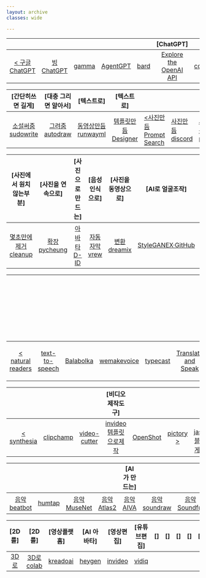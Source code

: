 ```yaml
---
layout: archive
classes: wide

---
```


|     |     |      |      |      |[ChatGPT]|      |      |      |      |      |      |
| :---: | :---: | :---: | :---: | :---: | :---: | :---: | :---: | :---: | :---: | :---: | :---: |
| [<  구글ChatGPT](https://chat.openai.com/chat) |  [빙ChatGPT](https://www.bing.com/?setlang=en&cc=kr&cc=KR)  | [gamma](https://gamma.app/docs/Untitled-srwoouffzxbxqrg?mode=doc#card-lnyedjdanu30cv6)  | [AgentGPT](https://agentgpt.reworkd.ai/ko) | [bard](https://bard.google.com/?hl=en) | [Explore the OpenAI API](https://platform.openai.com/overview) | [copyai](https://app.copy.ai/projects/25077331?tool=chat&tab=results) | [ChatGPTexel](https://drive.google.com/file/d/1EBqu1F7zMbLC121afBWaI2tEIZw07Lcg/view?usp=share_link) | [gpt4all](https://gpt4all.io/index.html) | [AutoGPT설정](https://hashdork.com/ko/autogpt/) | [AutoGPT  >](https://github.com/Significant-Gravitas/Auto-GPT) |



|[간단히쓰면 길게]|[대충 그리면 알아서]|[텍스트로]|[텍스트로]|      |      |      |[텍스트로 ]|      |      |
| :---: | :---: | :---: | :---: | :--- | :--- | :--- | :---: | :---: | :---: |
| [소설써줌 sudowrite](https://www.sudowrite.com/app#) | [그려줌 autodraw](https://www.autodraw.com/) | [동영상만듬 runwayml](https://app.runwayml.com/video-tools/teams/jangwookchoi1/ai-tools) |[템플릿만듬 Designer](https://designer.microsoft.com/) | [<사진만듬 Prompt Search](https://www.ptsearch.info/home/) | [사진만듬 discord](https://discord.com/channels/662267976984297473/@home) | [사진만듬 pokeit](https://pokeit.ai/) | [사진만듬 prompthero검색](https://prompthero.com/stable-diffusion-prompts) | [사진만듬 DALL·E](https://labs.openai.com/) | [사진만듬 Playground](https://playgroundai.com/create?) |



|[사진에서 원치않는부분]|[사진을 연속으로]| [사진으로 만드는] | [음성인식으로]|[사진을 동영상으로]|[AI로 얼굴조작]|[AI로 얼굴조작]|
| :---: | :---: | :---: | :---: | :---: | :---: | :---: |
| [몇초만에 제거 cleanup](https://cleanup.pictures/) | [확장 pycheung](https://www.pycheung.com/checker/) | [아바타 D-ID](https://studio.d-id.com/?video=tlk_fa1ueJObWfSiYe4RT57u2) | [자동자막 vrew](https://vrew.voyagerx.com/ko/) | [변환 dreamix](https://dreamix-video-editing.github.io/) | [StyleGANEX·GitHub](https://github.com/williamyang1991/StyleGANEX/actions) | [HuggingFace](https://huggingface.co/spaces/PKUWilliamYang/StyleGANEX) |



|     |     |      |      |      |      |[텍스트를 음성과 MP3로변환]|      |      |      |      |      |      |
| :---: | :---: | :---: | :---: | :---: | :---: | :---: | :---: | :---: | :---: | :---: | :---: | :---: |
| [<  natural readers](https://www.naturalreaders.com/online/) | [text-to-speech](https://text-to-speech.imtranslator.net/speech.asp) | [Balabolka](http://www.cross-plus-a.com/kr/balabolka.htm) | [wemakevoice](https://www.wemakevoice.com/freetts) | [typecast](https://app.typecast.ai/ko/login?nextPath=%2Fko%2Fdashboard) | [Translate and Speak](https://imtranslator.net/translate-and-speak/) | [네이버클로바더빙](https://clovadubbing.naver.com/) | [Panopreter](https://download.pcsystemfix.com/drivers/?brand=Windows&logo=windows&gclid=EAIaIQobChMImITU8aTU_gIVMJfRBB0YlQNUEAEYASAAEgIPTvD_BwE) | [Google TTS](https://www.appurse.com/com.google.android.tts.html?gclid=CjwKCAjwxr2iBhBJEiwAdXECw88R6Y5KVs5rxp4Bl7IG4rHuK3nsdOhNbvhnexeLP5p11cMp9MVEbBoCOLAQAvD_BwE) | [Microsoft TTS](http://singingdalong.blogspot.com/2021/07/Microsoft-TTS-apk.html) | [PC에TTS깔기](https://www.youtube.com/watch?v=JgTHu7gAUGs) | [TorToiSe TTS](https://docs.google.com/document/d/13O_eyY65i6AkNrN_LdPhpUjGhyTNKYHvDrIvHnHe1GA/edit#) | [Kaggle  >](https://www.kaggle.com/datasets/bryanpark/korean-single-speaker-speech-dataset) |



|     |     |      |[비디오 제작도구]|      |      |      |[홈페이지 제작도구]|     |     |     |[커뮤니티 창고]|      |      |
| :---: | :---: | :---: | :---: | :---: | :---: | :---: | :---: | :---: | :---: | :---: | :---: | :---: | :---: |
| [<  synthesia](https://www.synthesia.io/) | [clipchamp](https://app.clipchamp.com/) | [video-cutter](https://video-cutter-js.com/kr/) | [invideo템플릿으로제작](https://invideo.io/workflow/marketing-templates) | [OpenShot](https://www.openshot.org/) | [pictory  >](https://app.pictory.ai/textinput) | [<  jasper블로그게시물](https://www.jasper.ai/) | [Smailpro메일자동생성](https://smailpro.com/) | [mixo](https://app.mixo.io/sites/UZzgZVo8YK7SDaTwTFwt) | [modoo  >](https://www.modoo.at/management)  |  [<  gongu](https://gongu.copyright.or.kr/gongu/main/main.do) | [kmong전문가](https://kmong.com/) | [pixabay](https://pixabay.com/ko/sound-effects/search/rain%20falling/?manual_search=1) | [Pexels  >](https://www.pexels.com/ko-kr/videos/) |



|     |     |     |     |[AI가 만드는]|     |     |     |[작곡]|[작곡]|     |     |[AI가 만드는]|     |     |
| :---: | :---: | :---: | :---: | :---: | :---: | :---: | :---: | :---: | :---: | :---: | :---: | :---: | :---: | :---: |
| [음악 beatbot](https://beatbot.fm/?via=aitoolsarena.com) | [ humtap](https://en.humtap.com/#/) | [음악 MuseNet](https://openai.com/research/musenet) | [음악 Atlas2](https://algonaut.audio/atlas_2_downloads/) | [음악 AIVA](https://www.aiva.ai/) | [음악 soundraw](https://soundraw.io/create_music) | [음악 Soundful](https://my.soundful.com/) | [음악 EcrettMusic](https://ecrettmusic.com/) | [설명](https://hashdork.com/ko/%EC%83%98%ED%94%8C%EC%97%90%EC%84%9C-%EC%9D%8C%EC%95%85%EC%9D%84-%EC%83%9D%EC%84%B1%ED%95%98%EB%8A%94-AI-%EB%8F%84%EA%B5%AC/) | [설명](https://www.movavi.com/kr/learning-portal/free-music-making-software.html) | [kaiber](https://kaiber.ai/) | [동영상 Animation](https://sketch.metademolab.com/canvas) | [동영상 cutoutpro](https://www.cutout.pro/photo-editing-background?vsource=google102t-bd&gclid=CjwKCAjw3ueiBhBmEiwA4BhspO_4yOf29kDSpt5K3KZilxA8tnCd4weKmYR4hbal3JUJXZroMfJRJBoCFuQQAvD_BwE) | [동영상 LeiaPix](https://www.leiainc.com/) | [동영상 myheritage](https://www.myheritage.co.kr/ai-time-machine) |



|[2D를]|[2D를]|[영상플랫홈]|[AI 아바타]|[영상편집]|[유튜브편집]|[]|[]|[]|[]|[]|[]|[]|[]|[]|
| :---: | :---: | :---: | :---: | :---: | :---: | :---: | :---: | :---: | :---: | :---: | :---: | :---: | :---: | :---: |
| [3D로](https://www.youtube.com/watch?v=L_TB3KlbF8I) | [3D로 colab](https://colab.research.google.com/drive/1NzP4oI_KighbpfEEVCnYKZ0lfzDpqTyE?usp=sharing#scrollTo=eclLG4xlJRIE) | [kreadoai](https://www.kreadoai.com/ai/workbench) | [heygen](https://app.heygen.com/videos) |[invideo](https://invideo.io/videos)| [vidiq](https://app.vidiq.com/channels/271b3ab5-1f21-4fa9-8f25-c0f59ab8a6a8/dashboard) | []() | []() | []() | []() | []() | []() | []() | []() | []() |



